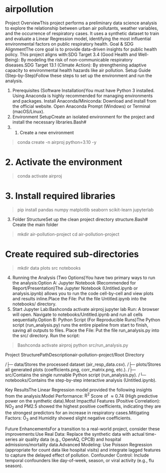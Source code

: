 # airpollution
Project OverviewThis project performs a preliminary data science analysis to explore the relationship between urban air pollutants, weather variables, and the occurrence of respiratory cases. It uses a synthetic dataset to train and evaluate a Linear Regression model, identifying the most influential environmental factors on public respiratory health.
Goal & SDG AlignmentThe core goal is to provide data-driven insights for public health policy. This project aligns with:SDG Target 3.4 (Good Health and Well-Being): By modeling the risk of non-communicable respiratory diseases.SDG Target 13.1 (Climate Action): By strengthening adaptive capacity to environmental health hazards like air pollution.
Setup Guide (Step-by-Step)Follow these steps to set up the environment and run the analysis.
1. Prerequisites (Software Installation)You must have Python 3 installed. Using Anaconda is highly recommended for managing environments and packages.
Install Anaconda/Miniconda: Download and install from the official website.
Open Anaconda Prompt (Windows) or Terminal (macOS/Linux).
2. Environment SetupCreate an isolated environment for the project and install the necessary libraries.Bash#
3.  1. Create a new environment
>conda create -n airproj python=3.10 -y

# 2. Activate the environment
>conda activate airproj

# 3. Install required libraries
>pip install pandas numpy matplotlib seaborn scikit-learn jupyterlab

3. Folder StructureSet up the clean project directory structure.Bash# Create the main folder
>mkdir air-pollution-project
>cd air-pollution-project

# Create required sub-directories
>mkdir data plots src notebooks

4. Running the Analysis (Two Options)You have two primary ways to run the analysis:Option A: Jupyter Notebook (Recommended for Report/Presentation)The Jupyter Notebook (Untitled.ipynb or analysis.ipynb) allows you to run the code cell-by-cell and view plots and results inline.Place the File: Put the file Untitled.ipynb into the notebooks/ directory.
5. Start Jupyter Lab:Bashconda activate airproj
jupyter lab
Run: A browser will open. Navigate to notebooks/Untitled.ipynb and run all cells sequentially.Option B: Python Script (For Reproducible Runs)The Python script (run_analysis.py) runs the entire pipeline from start to finish, saving all outputs to files.
Place the File: Put the file run_analysis.py into the src/ directory.
Run the script:
>Bashconda activate airproj
>python src/run_analysis.py

 Project StructurePathDescriptionair-pollution-project/Root Directory
 
/├─ data/Stores the processed dataset (air_resp_data.csv).
/├─ plots/Stores all generated plots (coefficients.png, corr_matrix.png, etc.).
/├─ src/Contains the single runnable Python script (run_analysis.py).
/└─ notebooks/Contains the step-by-step interactive analysis (Untitled.ipynb).

 Key ResultsThe Linear Regression model provided the following insights from the analysis:Model Performance: $\text{R}^2$ Score of $\approx 0.74$ (High predictive power on the synthetic data).Most Impactful Features (Positive Correlation): $\text{NO}_2$ and $\text{PM}2.5$ showed the highest positive coefficients, indicating they are the strongest predictors for an increase in respiratory cases.Mitigating Factors: $\text{O}_3$ and Humidity showed slight negative coefficients.
 
 Future EnhancementsFor a transition to a real-world project, consider these improvements:Use Real Data: Replace the synthetic data with actual time-series air quality data (e.g., OpenAQ, CPCB) and hospital admissions/mortality data.Advanced Modeling: Use Poisson Regression (appropriate for count data like hospital visits) and integrate lagged features to capture the delayed effect of pollution.
 Confounder Control: Include temporal confounders like day-of-week, season, or viral activity (e.g., flu season).
